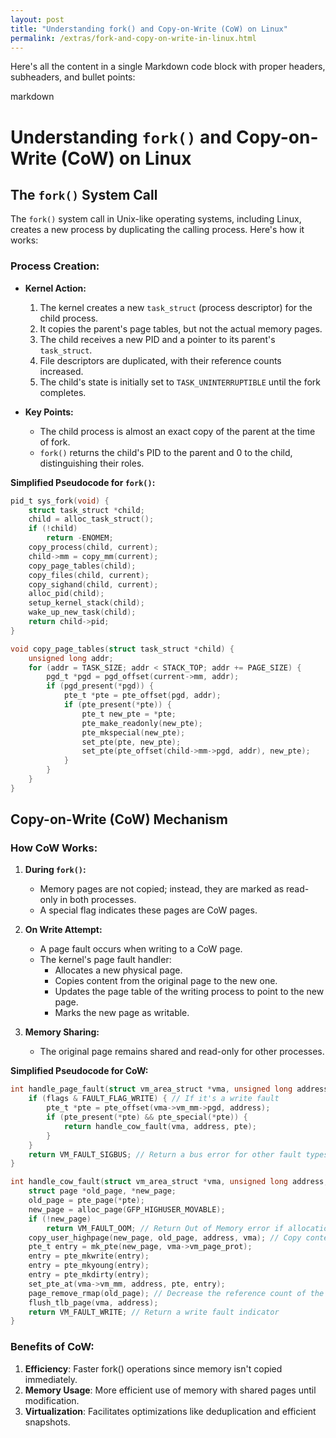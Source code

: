 ```yaml
---
layout: post
title: "Understanding fork() and Copy-on-Write (CoW) on Linux"
permalink: /extras/fork-and-copy-on-write-in-linux.html
---
```


Here's all the content in a single Markdown code block with proper headers, subheaders, and bullet points:

markdown

# Understanding `fork()` and Copy-on-Write (CoW) on Linux

## The `fork()` System Call

The `fork()` system call in Unix-like operating systems, including Linux, creates a new process by duplicating the calling process. Here's how it works:

### Process Creation:

- **Kernel Action:**
  1. The kernel creates a new `task_struct` (process descriptor) for the child process.
  2. It copies the parent's page tables, but not the actual memory pages.
  3. The child receives a new PID and a pointer to its parent's `task_struct`.
  4. File descriptors are duplicated, with their reference counts increased.
  5. The child's state is initially set to `TASK_UNINTERRUPTIBLE` until the fork completes.

- **Key Points:**
  - The child process is almost an exact copy of the parent at the time of fork.
  - `fork()` returns the child's PID to the parent and 0 to the child, distinguishing their roles.

**Simplified Pseudocode for `fork()`:**

```c
pid_t sys_fork(void) {
    struct task_struct *child;
    child = alloc_task_struct();
    if (!child)
        return -ENOMEM;
    copy_process(child, current);
    child->mm = copy_mm(current);
    copy_page_tables(child);
    copy_files(child, current);
    copy_sighand(child, current);
    alloc_pid(child);
    setup_kernel_stack(child);
    wake_up_new_task(child);
    return child->pid;
}

void copy_page_tables(struct task_struct *child) {
    unsigned long addr;
    for (addr = TASK_SIZE; addr < STACK_TOP; addr += PAGE_SIZE) {
        pgd_t *pgd = pgd_offset(current->mm, addr);
        if (pgd_present(*pgd)) {
            pte_t *pte = pte_offset(pgd, addr);
            if (pte_present(*pte)) {
                pte_t new_pte = *pte;
                pte_make_readonly(new_pte);
                pte_mkspecial(new_pte);
                set_pte(pte, new_pte);
                set_pte(pte_offset(child->mm->pgd, addr), new_pte);
            }
        }
    }
}
```

## Copy-on-Write (CoW) Mechanism

### How CoW Works:

1. **During `fork()`:**
   - Memory pages are not copied; instead, they are marked as read-only in both processes.
   - A special flag indicates these pages are CoW pages.

2. **On Write Attempt:**
   - A page fault occurs when writing to a CoW page.
   - The kernel's page fault handler:
     - Allocates a new physical page.
     - Copies content from the original page to the new one.
     - Updates the page table of the writing process to point to the new page.
     - Marks the new page as writable.

3. **Memory Sharing:**
   - The original page remains shared and read-only for other processes.

**Simplified Pseudocode for CoW:**

```c
int handle_page_fault(struct vm_area_struct *vma, unsigned long address, unsigned int flags) {
    if (flags & FAULT_FLAG_WRITE) { // If it's a write fault
        pte_t *pte = pte_offset(vma->vm_mm->pgd, address);
        if (pte_present(*pte) && pte_special(*pte)) {
            return handle_cow_fault(vma, address, pte);
        }
    }
    return VM_FAULT_SIGBUS; // Return a bus error for other fault types
}

int handle_cow_fault(struct vm_area_struct *vma, unsigned long address, pte_t *pte) {
    struct page *old_page, *new_page;
    old_page = pte_page(*pte);
    new_page = alloc_page(GFP_HIGHUSER_MOVABLE);
    if (!new_page)
        return VM_FAULT_OOM; // Return Out of Memory error if allocation fails
    copy_user_highpage(new_page, old_page, address, vma); // Copy content from the old page to the new
    pte_t entry = mk_pte(new_page, vma->vm_page_prot);
    entry = pte_mkwrite(entry);
    entry = pte_mkyoung(entry);
    entry = pte_mkdirty(entry);
    set_pte_at(vma->vm_mm, address, pte, entry);
    page_remove_rmap(old_page); // Decrease the reference count of the old page
    flush_tlb_page(vma, address);
    return VM_FAULT_WRITE; // Return a write fault indicator
}
```

### Benefits of CoW:
1. **Efficiency**: Faster fork() operations since memory isn't copied immediately.
2. **Memory Usage**: More efficient use of memory with shared pages until modification.
3. **Virtualization**: Facilitates optimizations like deduplication and efficient snapshots.
